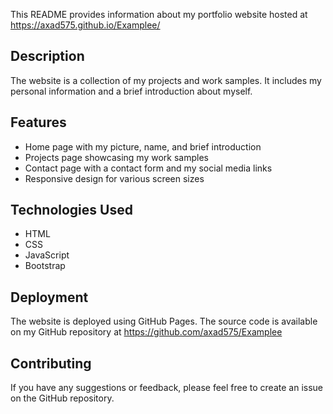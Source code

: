 This README provides information about my portfolio website hosted at https://axad575.github.io/Examplee/

## Description

The website is a collection of my projects and work samples. It includes my personal information and a brief introduction about myself.

## Features

- Home page with my picture, name, and brief introduction
- Projects page showcasing my work samples
- Contact page with a contact form and my social media links
- Responsive design for various screen sizes

## Technologies Used

- HTML
- CSS
- JavaScript
- Bootstrap

## Deployment

The website is deployed using GitHub Pages. The source code is available on my GitHub repository at https://github.com/axad575/Examplee

## Contributing

If you have any suggestions or feedback, please feel free to create an issue on the GitHub repository.

